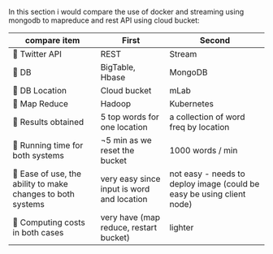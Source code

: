 In this section i would compare the use of docker and streaming using mongodb to mapreduce and rest API using cloud bucket:  

| compare item  | First | Second |
| ------------- | ------------- | ------------- |
|  Twitter API | REST  | Stream  |
|  DB | BigTable, Hbase  | MongoDB  |
|  DB Location | Cloud bucket  | mLab |
|  Map Reduce | Hadoop  | Kubernetes |
|  Results obtained | 5 top words for one location  | a collection of word freq by location  |
|  Running time for both systems  | ¬5 min as we reset the bucket | 1000 words / min  |
|  Ease of use, the ability to make changes to both systems  | very easy since input is word and location  | not easy - needs to deploy image (could be easy be using client node)  |
|  Computing costs in both cases  | very have (map reduce, restart bucket)  | lighter  |
